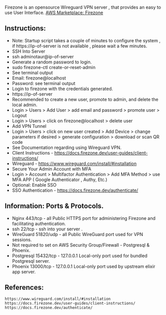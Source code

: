 Firezone is an opensource Wireguard VPN server , that provides an easy to use User Interface. [AWS Marketplace: Firezone ](https://aws.amazon.com/marketplace/pp/prodview-xgj7kkar35gus?sr=0-1&ref_=beagle&applicationId=AWSMPContessa)


Instructions:
--------------
* Note: Startup script takes a couple of minutes to configure the system , if https://ip-of-server is not available , please wait a few minutes. 
* SSH Into Server
* ssh adminotaur@ip-of-server
* Generate a random password to login. 
* sudo firezone-ctl create-or-reset-admin
* See terminal output
* Email:  firezone@localhost
* Password: see terminal output
* Login to firezone with the credentials generated. 
* https://ip-of-server
* Recommended to create a new user, promote to admin, and delete the local admin. 
* Login > Users > Add User > add email and password > promote user > Logout
* Login > Users > click on firezone@localhost > delete user
* Add VPN Tunnel 
* Login >  Users > click on new user created > Add Device > change parameters if desired > generate configuration > download or scan QR code
* See Documentation regarding using Wireguard VPN. 
* Client Instructions - https://docs.firezone.dev/user-guides/client-instructions/
* Wireguard - https://www.wireguard.com/install/#installation
* Secure Your Admin Account with MFA
* Login > Account > Multifactor Authentication > Add MFA Method > use MFA APP ( Google Authenticator , Authy, Etc.)
* Optional: Enable SSO 
* SSO Authentication - https://docs.firezone.dev/authenticate/

Information: Ports & Protocols.
------------------------------ 
* Nginx 443/tcp - all Public HTTPS port for administering Firezone and facilitating authentication. 
* ssh  22/tcp - ssh into your server . 
* WireGuard 51820/udp - all Public WireGuard port used for VPN sessions.
* Not required to set on AWS Security Group/Firewall - Postgresql & Phoenix. 
* Postgresql 15432/tcp - 127.0.0.1 Local-only port used for bundled Postgresql server.
* Phoenix 13000/tcp - 127.0.0.1 Local-only port used by upstream elixir app server.

References:
-----------

    https://www.wireguard.com/install/#installation
    https://docs.firezone.dev/user-guides/client-instructions/
    https://docs.firezone.dev/authenticate/

